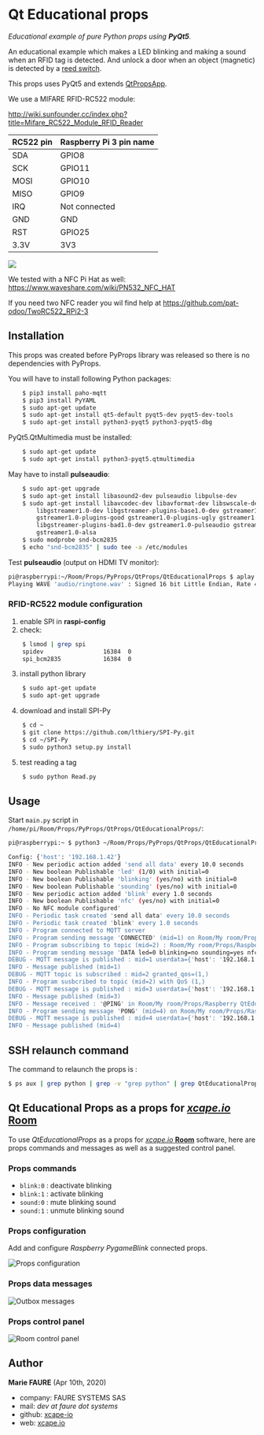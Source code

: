 ﻿# Qt Educational props
*Educational example of pure Python props using **PyQt5**.*

An educational example which makes a LED blinking and making a sound when an RFID tag is detected. And unlock a door when an object (magnetic) is detected by a <a href="https://en.wikipedia.org/wiki/Reed_switch" target="_blank">reed switch</a>.

This props uses PyQt5 and extends <a href="https://github.com/xcape-io/PyProps/blob/master/core/QtPropsApp.py" target="_blank">QtPropsApp</a>.

We use a MIFARE RFID-RC522 module:

http://wiki.sunfounder.cc/index.php?title=Mifare_RC522_Module_RFID_Reader

| RC522 pin | Raspberry Pi 3 pin name   |
|-----------|---------------------------|
| SDA       | GPIO8                     |
| SCK       | GPIO11                    |
| MOSI      | GPIO10                    |
| MISO      | GPIO9                     |
| IRQ       | Not connected             |
| GND       | GND                       |
| RST       | GPIO25                    |
| 3.3V      | 3V3                       |

![](docs/1-module%20schema.png)

We tested with a NFC Pi Hat as well: <a href="https://www.waveshare.com/wiki/PN532_NFC_HAT" target="_blank">https://www.waveshare.com/wiki/PN532_NFC_HAT</a>

If you need two NFC reader you wil find help at <a href="https://github.com/pat-odoo/TwoRC522_RPi2-3" target="_blank">https://github.com/pat-odoo/TwoRC522_RPi2-3</a>


## Installation
This props was created before PyProps library was released so there is no dependencies with PyProps.

You will have to install following Python packages:
```bash
    $ pip3 install paho-mqtt
    $ pip3 install PyYAML
    $ sudo apt-get update
    $ sudo apt-get install qt5-default pyqt5-dev pyqt5-dev-tools
    $ sudo apt-get install python3-pyqt5 python3-pyqt5-dbg
```

PyQt5.QtMultimedia must be installed:

```bash
    $ sudo apt-get update
    $ sudo apt-get install python3-pyqt5.qtmultimedia
```

May have to install **pulseaudio**:

```bash
    $ sudo apt-get upgrade
    $ sudo apt-get install libasound2-dev pulseaudio libpulse-dev
    $ sudo apt-get install libavcodec-dev libavformat-dev libswscale-dev \
        libgstreamer1.0-dev libgstreamer-plugins-base1.0-dev gstreamer1.0-plugins-base \
        gstreamer1.0-plugins-good gstreamer1.0-plugins-ugly gstreamer1.0-plugins-bad \
        libgstreamer-plugins-bad1.0-dev gstreamer1.0-pulseaudio gstreamer1.0-tools \
        gstreamer1.0-alsa
    $ sudo modprobe snd-bcm2835
    $ echo "snd-bcm2835" | sudo tee -a /etc/modules
```

Test  **pulseaudio** (output on HDMI TV monitor):

```bash
pi@raspberrypi:~/Room/Props/PyProps/QtProps/QtEducationalProps $ aplay audio/ringtone.wav 
Playing WAVE 'audio/ringtone.wav' : Signed 16 bit Little Endian, Rate 44100 Hz, Stereo
```

### RFID-RC522 module configuration
1) enable SPI in **raspi-config**
2) check:
```bash
    $ lsmod | grep spi
    spidev                 16384  0
    spi_bcm2835            16384  0
```
3) install python library
```bash
    $ sudo apt-get update
    $ sudo apt-get upgrade
```
4) download and install SPI-Py
```bash
    $ cd ~
    $ git clone https://github.com/lthiery/SPI-Py.git
    $ cd ~/SPI-Py
    $ sudo python3 setup.py install
```
5) test reading a tag
```bash
    $ sudo python Read.py
```


## Usage
Start `main.py` script in `/home/pi/Room/Props/PyProps/QtProps/QtEducationalProps/`:

```bash
pi@raspberrypi:~ $ python3 ~/Room/Props/PyProps/QtProps/QtEducationalProps/main.py -s 192.168.1.42 -d

Config: {'host': '192.168.1.42'}
INFO - New periodic action added 'send all data' every 10.0 seconds
INFO - New boolean Publishable 'led' (1/0) with initial=0
INFO - New boolean Publishable 'blinking' (yes/no) with initial=0
INFO - New boolean Publishable 'sounding' (yes/no) with initial=0
INFO - New periodic action added 'blink' every 1.0 seconds
INFO - New boolean Publishable 'nfc' (yes/no) with initial=0
INFO - No NFC module configured'
INFO - Periodic task created 'send all data' every 10.0 seconds
INFO - Periodic task created 'blink' every 1.0 seconds
INFO - Program connected to MQTT server
INFO - Program sending message 'CONNECTED' (mid=1) on Room/My room/Props/Raspberry QtEducational/outbox
INFO - Program subscribing to topic (mid=2) : Room/My room/Props/Raspberry QtEducational/inbox
INFO - Program sending message 'DATA led=0 blinking=no sounding=yes nfc=no' (mid=3) on Room/My room/Props/Raspberry QtEducational/outbox
DEBUG - MQTT message is published : mid=1 userdata={'host': '192.168.1.42', 'port': 1883}
INFO - Message published (mid=1)
DEBUG - MQTT topic is subscribed : mid=2 granted_qos=(1,)
INFO - Program susbcribed to topic (mid=2) with QoS (1,)
DEBUG - MQTT message is published : mid=3 userdata={'host': '192.168.1.42', 'port': 1883}
INFO - Message published (mid=3)
INFO - Message received : '@PING' in Room/My room/Props/Raspberry QtEducational/inbox
INFO - Program sending message 'PONG' (mid=4) on Room/My room/Props/Raspberry QtEducational/outbox
DEBUG - MQTT message is published : mid=4 userdata={'host': '192.168.1.42', 'port': 1883}
INFO - Message published (mid=4)

```


## SSH relaunch command
The command to relaunch the props is :

```bash
$ ps aux | grep python | grep -v "grep python" | grep QtEducationalProps/main.py | awk '{print $2}' | xargs kill -9 && screen -d -m python3 /home/pi/Room/Props/PyProps/QtProps/QtEducationalProps/main.py -s %BROKER%
```

## Qt Educational Props as a props for <a href="https://xcape.io/" target="_blank">*xcape.io* **Room**</a>
To use *QtEducationalProps* as a props for <a href="https://xcape.io/" target="_blank">*xcape.io* **Room**</a> software, here are props commands and messages as well as a suggested control panel.

### Props commands
* `blink:0` : deactivate blinking
* `blink:1` : activate blinking
* `sound:0` : mute blinking sound
* `sound:1` : unmute blinking sound

### Props configuration
Add and configure *Raspberry PygameBlink* connected props.

![Props configuration](props/props-configuration.png)

### Props data messages

![Outbox messages](props/outbox-messages.png)

### Props control panel

![Room control panel](props/room-control-panel.png)


## Author

**Marie FAURE** (Apr 10th, 2020)
* company: FAURE SYSTEMS SAS
* mail: *dev at faure dot systems*
* github: <a href="https://github.com/xcape-io?tab=repositories" target="_blank">xcape-io</a>
* web: <a href="https://xcape.io/" target="_blank">xcape.io</a>